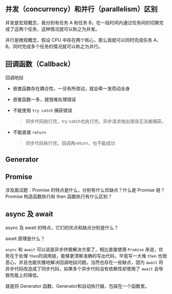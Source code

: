 ## 并发（concurrency）和并行（parallelism）区别

并发是宏观概念，我分别有任务 A 和任务 B，在一段时间内通过任务间的切换完成了这两个任务，这种情况就可以称之为并发。

并行是微观概念，假设 CPU 中存在两个核心，那么我就可以同时完成任务 A、B。同时完成多个任务的情况就可以称之为并行。

## 回调函数（Callback）

回调地狱

* 嵌套函数存在耦合性，一旦有所改动，就会牵一发而动全身

* 嵌套函数一多，就很难处理错误

* 不能使用 `try catch` 捕获错误

  > 同步代码执行完，try catch也执行完，异步请求抛出错误无法被捕获。

* 不能直接 `return`

  > 同步代码执行完，回调再return，也不能成功

## Generator

## Promise

涉及面试题：Promise 的特点是什么，分别有什么优缺点？什么是 Promise 链？Promise 构造函数执行和 then 函数执行有什么区别？

## async 及 await

async 及 await 的特点，它们的优点和缺点分别是什么？

await 原理是什么？

`async` 和 `await` 可以说是异步终极解决方案了，相比直接使用 `Promise` 来说，优势在于处理 `then`的调用链，能够更清晰准确的写出代码，毕竟写一大堆 `then` 也很恶心，并且也能优雅地解决回调地狱问题。当然也存在一些缺点，因为 `await` 将异步代码改造成了同步代码，如果多个异步代码没有依赖性却使用了 `await` 会导致性能上的降低。

就是将 Generator 函数、Generator和自动执行器，包装在一个函数里。